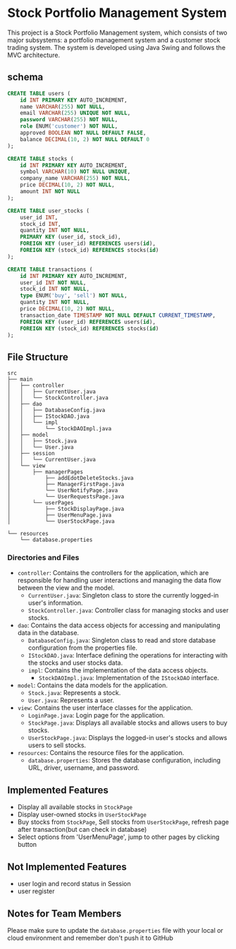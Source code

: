 # Stock Portfolio Management System

This project is a Stock Portfolio Management system, which consists of two major subsystems: a portfolio management system and a customer stock trading system. The system is developed using Java Swing and follows the MVC architecture.

## schema
```sql
CREATE TABLE users (
    id INT PRIMARY KEY AUTO_INCREMENT,
    name VARCHAR(255) NOT NULL,
    email VARCHAR(255) UNIQUE NOT NULL,
    password VARCHAR(255) NOT NULL,
    role ENUM('customer') NOT NULL,
    approved BOOLEAN NOT NULL DEFAULT FALSE,
    balance DECIMAL(10, 2) NOT NULL DEFAULT 0
);

CREATE TABLE stocks (
    id INT PRIMARY KEY AUTO_INCREMENT,
    symbol VARCHAR(10) NOT NULL UNIQUE,
    company_name VARCHAR(255) NOT NULL,
    price DECIMAL(10, 2) NOT NULL,
    amount INT NOT NULL
);

CREATE TABLE user_stocks (
    user_id INT,
    stock_id INT,
    quantity INT NOT NULL,
    PRIMARY KEY (user_id, stock_id),
    FOREIGN KEY (user_id) REFERENCES users(id),
    FOREIGN KEY (stock_id) REFERENCES stocks(id)
);

CREATE TABLE transactions (
    id INT PRIMARY KEY AUTO_INCREMENT,
    user_id INT NOT NULL,
    stock_id INT NOT NULL,
    type ENUM('buy', 'sell') NOT NULL,
    quantity INT NOT NULL,
    price DECIMAL(10, 2) NOT NULL,
    transaction_date TIMESTAMP NOT NULL DEFAULT CURRENT_TIMESTAMP,
    FOREIGN KEY (user_id) REFERENCES users(id),
    FOREIGN KEY (stock_id) REFERENCES stocks(id)
);
```

## File Structure

```
src
├── main
│   ├── controller
│   │   ├── CurrentUser.java
│   │   └── StockController.java
│   ├── dao
│   │   ├── DatabaseConfig.java
│   │   ├── IStockDAO.java
│   │   └── impl
│   │       └── StockDAOImpl.java
│   ├── model
│   │   ├── Stock.java
│   │   └── User.java
│   ├── session
│   │   └── CurrentUser.java
│   └── view
│       ├── managerPages
│           ├── addEdotDeleteStocks.java
│           ├── ManagerFirstPage.java
│           └── UserNotifyPage.java
│           └── UserRequestsPage.java
│       └── userPages
│           ├── StockDisplayPage.java
│           ├── UserMenuPage.java
│           └── UserStockPage.java

└── resources
    └── database.properties
```

### Directories and Files

- `controller`: Contains the controllers for the application, which are responsible for handling user interactions and managing the data flow between the view and the model.
    - `CurrentUser.java`: Singleton class to store the currently logged-in user's information.
    - `StockController.java`: Controller class for managing stocks and user stocks.
- `dao`: Contains the data access objects for accessing and manipulating data in the database.
    - `DatabaseConfig.java`: Singleton class to read and store database configuration from the properties file.
    - `IStockDAO.java`: Interface defining the operations for interacting with the stocks and user stocks data.
    - `impl`: Contains the implementation of the data access objects.
        - `StockDAOImpl.java`: Implementation of the `IStockDAO` interface.
- `model`: Contains the data models for the application.
    - `Stock.java`: Represents a stock.
    - `User.java`: Represents a user.
- `view`: Contains the user interface classes for the application.
    - `LoginPage.java`: Login page for the application.
    - `StockPage.java`: Displays all available stocks and allows users to buy stocks.
    - `UserStockPage.java`: Displays the logged-in user's stocks and allows users to sell stocks.
- `resources`: Contains the resource files for the application.
    - `database.properties`: Stores the database configuration, including URL, driver, username, and password.

## Implemented Features

- Display all available stocks in `StockPage`
- Display user-owned stocks in `UserStockPage`
- Buy stocks from `StockPage`, Sell stocks from `UserStockPage`, refresh page after transaction(but can check in database)
- Select options from 'UserMenuPage', jump to other pages by clicking button

## Not Implemented Features
- user login and record status in Session
- user register

## Notes for Team Members

Please make sure to update the `database.properties` file with your local or cloud environment and remember don't push
it to GitHub
